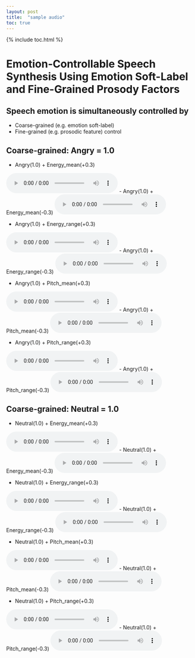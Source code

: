 ```yaml
---
layout: post
title:  "sample audio"
toc: true
---
```


{% include toc.html %}

# Emotion-Controllable Speech Synthesis Using Emotion Soft-Label and Fine-Grained Prosody Factors

## Speech emotion is simultaneously controlled by
  - Coarse-grained (e.g. emotion soft-label)
  - Fine-grained (e.g. prosodic feature) control

## Coarse-grained: Angry = 1.0
  - Angry(1.0) + Energy_mean(+0.3)
  <audio controls="controls">
    <source type="audio/wav" src="/luo_blog/assets/audio/emo2psd_ang_eng_mean_0_3_wav1_gen.wav"></source>
    <p>Your browser does not support the audio element.</p>
  </audio>
  - Angry(1.0) + Energy_mean(-0.3)
  <audio controls="controls">
    <source type="audio/wav" src="/luo_blog/assets/audio/emo2psd_ang_eng_mean_m0_3_wav1_gen.wav"></source>
    <p>Your browser does not support the audio element.</p>
  </audio>

  - Angry(1.0) + Energy_range(+0.3)
  <audio controls="controls">
    <source type="audio/wav" src="/luo_blog/assets/audio/emo2psd_ang_eng_range_0_3_wav1_gen.wav"></source>
    <p>Your browser does not support the audio element.</p>
  </audio>
  - Angry(1.0) + Energy_range(-0.3)
  <audio controls="controls">
    <source type="audio/wav" src="/luo_blog/assets/audio/emo2psd_ang_eng_range_m0_3_wav1_gen.wav"></source>
    <p>Your browser does not support the audio element.</p>
  </audio>

  - Angry(1.0) + Pitch_mean(+0.3)
  <audio controls="controls">
    <source type="audio/wav" src="/luo_blog/assets/audio/emo2psd_ang_pitch_mean_0_3_wav1_gen.wav"></source>
    <p>Your browser does not support the audio element.</p>
  </audio>
  - Angry(1.0) + Pitch_mean(-0.3)
  <audio controls="controls">
    <source type="audio/wav" src="/luo_blog/assets/audio/emo2psd_ang_pitch_mean_m0_3_wav1_gen.wav"></source>
    <p>Your browser does not support the audio element.</p>
  </audio>

  - Angry(1.0) + Pitch_range(+0.3)
  <audio controls="controls">
    <source type="audio/wav" src="/luo_blog/assets/audio/emo2psd_ang_pitch_range_0_3_wav1_gen.wav"></source>
    <p>Your browser does not support the audio element.</p>
  </audio>
  - Angry(1.0) + Pitch_range(-0.3)
  <audio controls="controls">
    <source type="audio/wav" src="/luo_blog/assets/audio/emo2psd_ang_pitch_range_m0_3_wav1_gen.wav"></source>
    <p>Your browser does not support the audio element.</p>
  </audio>

## Coarse-grained: Neutral = 1.0
  - Neutral(1.0) + Energy_mean(+0.3)
  <audio controls="controls">
    <source type="audio/wav" src="/luo_blog/assets/audio/emo2psd_neu_eng_mean_0_3_wav1_gen.wav"></source>
    <p>Your browser does not support the audio element.</p>
  </audio>
  - Neutral(1.0) + Energy_mean(-0.3)
  <audio controls="controls">
    <source type="audio/wav" src="/luo_blog/assets/audio/emo2psd_neu_eng_mean_m0_3_wav1_gen.wav"></source>
    <p>Your browser does not support the audio element.</p>
  </audio>
  
  - Neutral(1.0) + Energy_range(+0.3)
  <audio controls="controls">
    <source type="audio/wav" src="/luo_blog/assets/audio/emo2psd_neu_eng_range_0_3_wav1_gen.wav"></source>
    <p>Your browser does not support the audio element.</p>
  </audio>
  - Neutral(1.0) + Energy_range(-0.3)
  <audio controls="controls">
    <source type="audio/wav" src="/luo_blog/assets/audio/emo2psd_neu_eng_range_m0_3_wav1_gen.wav"></source>
    <p>Your browser does not support the audio element.</p>
  </audio>

  - Neutral(1.0) + Pitch_mean(+0.3)
  <audio controls="controls">
    <source type="audio/wav" src="/luo_blog/assets/audio/emo2psd_neu_pitch_mean_0_3_wav1_gen.wav"></source>
    <p>Your browser does not support the audio element.</p>
  </audio>
  - Neutral(1.0) + Pitch_mean(-0.3)
  <audio controls="controls">
    <source type="audio/wav" src="/luo_blog/assets/audio/emo2psd_neu_pitch_mean_m0_3_wav1_gen.wav"></source>
    <p>Your browser does not support the audio element.</p>
  </audio>

  - Neutral(1.0) + Pitch_range(+0.3)
  <audio controls="controls">
    <source type="audio/wav" src="/luo_blog/assets/audio/emo2psd_neu_pitch_range_0_3_wav1_gen.wav"></source>
    <p>Your browser does not support the audio element.</p>
  </audio>
  - Neutral(1.0) + Pitch_range(-0.3)
  <audio controls="controls">
    <source type="audio/wav" src="/luo_blog/assets/audio/emo2psd_neu_pitch_range_m0_3_wav1_gen.wav"></source>
    <p>Your browser does not support the audio element.</p>
  </audio>
